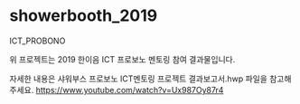 # showerbooth_2019
ICT_PROBONO


위 프로젝트는 2019 한이음 ICT 프로보노 멘토링 참여 결과물입니다.

자세한 내용은 샤워부스 프로보노 ICT멘토링 프로젝트 결과보고서.hwp 파일을 참고해주세요.
https://www.youtube.com/watch?v=Ux987Oy87r4
